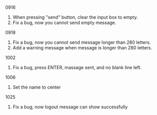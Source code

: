 0916
1. When pressing "send" button, clear the input box to empty.
2. Fix a bug, now you cannot send empty message.

0918
1. Fix a bug, now you cannot send message longer than 280 letters.
2. Add a warning message when message is longer than 280 letters.

1002
1. Fix a bug, press ENTER, massage sent, and no blank line left.

1006
1. Set the name to center

1025
1. Fix a bug, now logout message can show successfully